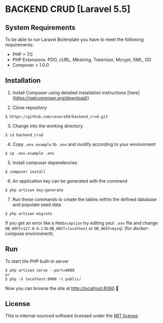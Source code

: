# BACKEND CRUD [Laravel 5.5]

## System Requirements
To be able to run Laravel Boilerplate you have to meet the following requirements:

- PHP > 7.0
- PHP Extensions: PDO, cURL, Mbstring, Tokenizer, Mcrypt, XML, GD
- Composer > 1.0.0

## Installation
1. Install Composer using detailed installation instructions [here]
(https://getcomposer.org/download/)

2. Clone repository
```
$ https://github.com/sasori69/backend_crud.git
```
3. Change into the working directory
```
$ cd backend_crud
```
4. Copy `.env.example` to `.env` and modify according to your environment
```
$ cp .env.example .env
```
5. Install composer dependencies
```
$ composer install
```
6. An application key can be generated with the command
```
$ php artisan key:generate
```
7. Run these commands to create the tables within the defined database and populate seed data
```
$ php artisan migrate
```
If you get an error like a `PDOException` try editing your `.env` file and change `DB_HOST=127.0.0.1` to `DB_HOST=localhost` or `DB_HOST=mysql` (for *docker-compose* environment).

## Run
To start the PHP built-in server
```
$ php artisan serve --port=8080
or
$ php -S localhost:8080 -t public/
```

Now you can browse the site at [http://localhost:8080](http://localhost:8080)  🙌

## License

This is internal-sourced software licensed under the [MIT license](LICENSE).
